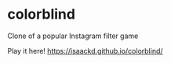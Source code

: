 # colorblind
Clone of a popular Instagram filter game

Play it here! https://isaackd.github.io/colorblind/
